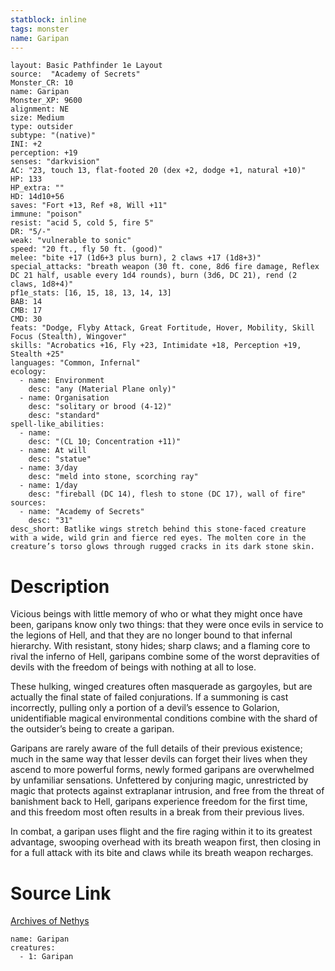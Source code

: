 ```yaml
---
statblock: inline
tags: monster
name: Garipan
---
```

```statblock
layout: Basic Pathfinder 1e Layout
source:  "Academy of Secrets"
Monster_CR: 10
name: Garipan
Monster_XP: 9600
alignment: NE
size: Medium
type: outsider
subtype: "(native)"
INI: +2
perception: +19
senses: "darkvision"
AC: "23, touch 13, flat-footed 20 (dex +2, dodge +1, natural +10)"
HP: 133
HP_extra: ""
HD: 14d10+56
saves: "Fort +13, Ref +8, Will +11"
immune: "poison"
resist: "acid 5, cold 5, fire 5"
DR: "5/-"
weak: "vulnerable to sonic"
speed: "20 ft., fly 50 ft. (good)"
melee: "bite +17 (1d6+3 plus burn), 2 claws +17 (1d8+3)"
special_attacks: "breath weapon (30 ft. cone, 8d6 fire damage, Reflex DC 21 half, usable every 1d4 rounds), burn (3d6, DC 21), rend (2 claws, 1d8+4)"
pf1e_stats: [16, 15, 18, 13, 14, 13]
BAB: 14
CMB: 17
CMD: 30
feats: "Dodge, Flyby Attack, Great Fortitude, Hover, Mobility, Skill Focus (Stealth), Wingover"
skills: "Acrobatics +16, Fly +23, Intimidate +18, Perception +19, Stealth +25"
languages: "Common, Infernal"
ecology:
  - name: Environment
    desc: "any (Material Plane only)"
  - name: Organisation
    desc: "solitary or brood (4-12)"
    desc: "standard"
spell-like_abilities:
  - name:
    desc: "(CL 10; Concentration +11)"
  - name: At will
    desc: "statue"
  - name: 3/day
    desc: "meld into stone, scorching ray"
  - name: 1/day
    desc: "fireball (DC 14), flesh to stone (DC 17), wall of fire"
sources:
  - name: "Academy of Secrets"
    desc: "31"
desc_short: Batlike wings stretch behind this stone-faced creature with a wide, wild grin and fierce red eyes. The molten core in the creature’s torso glows through rugged cracks in its dark stone skin.
```
# Description
Vicious beings with little memory of who or what they might once have been, garipans know only two things: that they were once evils in service to the legions of Hell, and that they are no longer bound to that infernal hierarchy. With resistant, stony hides; sharp claws; and a flaming core to rival the inferno of Hell, garipans combine some of the worst depravities of devils with the freedom of beings with nothing at all to lose.

These hulking, winged creatures often masquerade as gargoyles, but are actually the final state of failed conjurations. If a summoning is cast incorrectly, pulling only a portion of a devil’s essence to Golarion, unidentifiable magical environmental conditions combine with the shard of the outsider’s being to create a garipan.

Garipans are rarely aware of the full details of their previous existence; much in the same way that lesser devils can forget their lives when they ascend to more powerful forms, newly formed garipans are overwhelmed by unfamiliar sensations. Unfettered by conjuring magic, unrestricted by magic that protects against extraplanar intrusion, and free from the threat of banishment back to Hell, garipans experience freedom for the first time, and this freedom most often results in a break from their previous lives.

In combat, a garipan uses flight and the fire raging within it to its greatest advantage, swooping overhead with its breath weapon first, then closing in for a full attack with its bite and claws while its breath weapon recharges.
# Source Link
[Archives of Nethys](https://aonprd.com/MonsterDisplay.aspx?ItemName=Garipan)
```encounter-table
name: Garipan
creatures:
  - 1: Garipan
```
